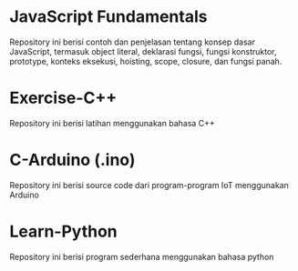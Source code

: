 # JavaScript Fundamentals

Repository ini berisi contoh dan penjelasan tentang konsep dasar JavaScript, termasuk object literal, deklarasi fungsi, fungsi konstruktor, prototype, konteks eksekusi, hoisting, scope, closure, dan fungsi panah.


# Exercise-C++

Repository ini berisi latihan menggunakan bahasa C++


# C-Arduino (.ino)

Repository ini berisi source code dari program-program IoT menggunakan Arduino


# Learn-Python

Repository ini berisi program sederhana menggunakan bahasa python
